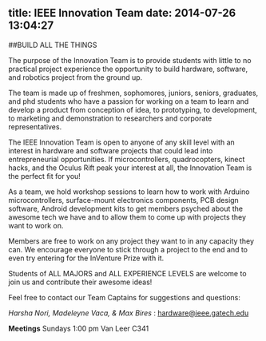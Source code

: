 title: IEEE Innovation Team
date: 2014-07-26 13:04:27
---

##BUILD ALL THE THINGS



The purpose of the Innovation Team is to provide students with little to no practical project experience the opportunity to build hardware, software, and robotics project from the ground up.

The team is made up of freshmen, sophomores, juniors, seniors, graduates, and phd students who have a passion for working on a team to learn and develop a product from conception of idea, to prototyping, to development, to marketing and demonstration to researchers and corporate representatives.

The IEEE Innovation Team is open to anyone of any skill level with an interest in hardware and software projects that could lead into  entrepreneurial opportunities.  If microcontrollers, quadrocopters, kinect hacks, and the Oculus Rift peak your interest at all, the Innovation Team is the perfect fit for you!

As a team, we hold workshop sessions to learn how to work with Arduino microcontrollers, surface-mount electronics components, PCB design software, Android development kits to get members psyched about the awesome tech we have and to allow them to come up with projects they want to work on.

Members are free to work on any project they want to in any capacity they can. We encourage everyone to stick through a project to the end and to even try entering for the InVenture Prize with it.

Students of ALL MAJORS and ALL EXPERIENCE LEVELS are welcome to join us and contribute their awesome ideas!

Feel free to contact our Team Captains for suggestions and questions:

_Harsha Nori, Madeleyne Vaca, & Max Bires_ : <hardware@ieee.gatech.edu>

__Meetings__
Sundays 1:00 pm
Van Leer C341
